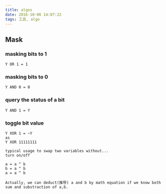 ```yaml
---
title: algos
date: 2016-10-06 14:07:22
tags: 工具, algo
---
```


## Mask

### masking bits to 1
```
Y OR 1 = 1
```

### masking bits to 0
```
Y AND 0 = 0
```

### query the status of a bit
```
Y AND 1 = Y
```

### toggle bit value
```
Y XOR 1 = ~Y
as
Y XOR 11111111

typical usage to swap two variables without...
turn on/off

a = a ^ b
b = a ^ b
a = a ^ b

Actually, we can deduct(推导) a and b by math equation if we know both sum and substraction of a,b.
```
